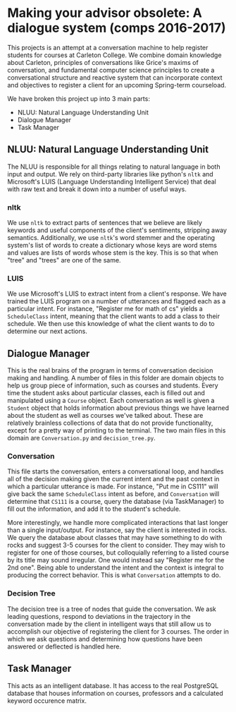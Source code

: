 # Making your advisor obsolete: A dialogue system (comps 2016-2017)

This projects is an attempt at a conversation machine to help register students for courses at Carleton College. We combine domain knowledge about Carleton, principles of conversations like Grice's maxims of conversation, and fundamental computer science principles to create a conversational structure and reactive system that can incorporate context and objectives to register a client for an upcoming Spring-term courseload. 

We have broken this project up into 3 main parts:
 * NLUU: Natural Language Understanding Unit
 * Dialogue Manager
 * Task Manager
 

## NLUU: Natural Language Understanding Unit

The NLUU is responsible for all things relating to natural language in both input and output. We rely on third-party libraries like python's `nltk` and Microsoft's LUIS (Language Understanding Intelligent Service) that deal with raw text and break it down into a number of useful ways. 
 
### nltk
We use `nltk` to extract parts of sentences that we believe are likely keywords and useful components of the client's sentiments, stripping away semantics. Additionally, we use `nltk`'s word stemmer and the operating system's list of words to create a dictionary whose keys are word stems and values are lists of words whose stem is the key. This is so that when "tree" and "trees" are one of the same. 

### LUIS
We use Microsoft's LUIS to extract intent from a client's response. We have trained the LUIS program on a number of utterances and flagged each as a particular intent. For instance, "Register me for math of cs" yields a `ScheduleClass` intent, meaning that the client wants to add a class to their schedule. We then use this knowledge of what the client wants to do to determine our next actions.


## Dialogue Manager
This is the real brains of the program in terms of conversation decision making and handling. A number of files in this folder are domain objects to help us group piece of information, such as courses and students. Every time the student asks about particular classes, each is filled out and manipulated using a `Course` object. Each conversation as well is given a `Student` object that holds information about previous things we have learned about the student as well as courses we've talked about. These are relatively brainless collections of data that do not provide functionality, except for a pretty way of printing to the terminal. The two main files in this domain are `Conversation.py` and `decision_tree.py`.

### Conversation
This file starts the conversation, enters a conversational loop, and handles all of the decision making given the current intent and the past context in which a particular utterance is made. For instance, "Put me in CS111" will give back the same `ScheduleClass` intent as before, and `Conversation` will determine that `CS111` is a course, query the database (via TaskManager) to fill out the information, and add it to the student's schedule. 

More interestingly, we handle more complicated interactions that last longer than a single input/output. For instance, say the client is interested in rocks. We query the database about classes that may have something to do with rocks and suggest 3-5 courses for the client to consider. They may wish to register for one of those courses, but colloquially referring to a listed course by its title may sound irregular. One would instead say "Register me for the 2nd one". Being able to understand the intent and the context is integral to producing the correct behavior. This is what `Conversation` attempts to do.


### Decision Tree
The decision tree is a tree of nodes that guide the conversation. We ask leading questions, respond to deviations in the trajectory in the conversation made by the client in intelligent ways that still allow us to accomplish our objective of registering the client for 3 courses. The order in which we ask questions and determining how questions have been answered or deflected is handled here. 


## Task Manager
This acts as an intelligent database. It has access to the real PostgreSQL database that houses information on courses, professors and a calculated keyword occurence matrix. 


